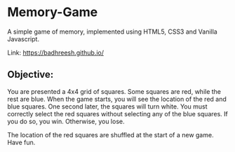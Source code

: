 # Memory-Game
A simple game of memory, implemented using HTML5, CSS3 and Vanilla Javascript.

Link: https://badhreesh.github.io/

## Objective:
You are presented a 4x4 grid of squares. Some squares are red, while the rest are blue. When the game starts, you will see the location of the red and blue squares. One second later, the squares will turn white. You must correctly select the red squares without selecting any of the blue squares. If you do so, you win. Otherwise, you lose.

The location of the red squares are shuffled at the start of a new game. Have fun. 
